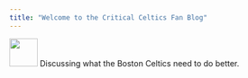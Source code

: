 ```yaml
---
title: "Welcome to the Critical Celtics Fan Blog"
---
```


<img src="/criticalcelticsfan/assets/ccflogo.jpg" width="50" height="50" />
Discussing what the Boston Celtics need to do better.

